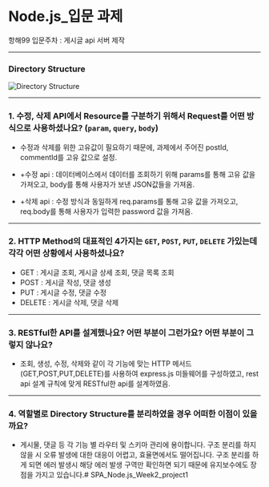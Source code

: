 # Node.js_입문 과제
항해99 입문주차 : 게시글 api 서버 제작

---

### Directory Structure

![Directory Structure](https://user-images.githubusercontent.com/128948886/232706585-9fc35b0b-6336-4a7a-83a8-507deb778d6e.png)


---

### 1. 수정, 삭제 API에서 Resource를 구분하기 위해서 Request를 어떤 방식으로 사용하셨나요? (`param`, `query`, `body`)

- 수정과 삭제를 위한 고유값이 필요하기 때문에, 과제에서 주어진 postId, commentId를 고유 값으로 설정. 
- +수정 api : 
 데이터베이스에서 데이터를 조회하기 위해 params를 통해 고유 값을 가져오고, body를 통해 사용자가 보낸 JSON값들을 가져옴.

 - +삭제 api : 
 수정 방식과 동일하게 req.params를 통해 고유 값을 가져오고, req.body를 통해 사용자가 입력한 password 값을 가져옴.

---

### 2. HTTP Method의 대표적인 4가지는 `GET`, `POST`, `PUT`, `DELETE` 가있는데 각각 어떤 상황에서 사용하셨나요?

- GET : 게시글 조회, 게시글 상세 조회, 댓글 목록 조회
- POST : 게시글 작성, 댓글 생성
- PUT : 게시글 수정, 댓글 수정
- DELETE : 게시글 삭제, 댓글 삭제

---

### 3. RESTful한 API를 설계했나요? 어떤 부분이 그런가요? 어떤 부분이 그렇지 않나요?

- 조회, 생성, 수정, 삭제와 같이 각 기능에 맞는 HTTP 메서드(GET,POST,PUT,DELETE)를 사용하여 express.js 미들웨어를 구성하였고, rest api 설계 규칙에 맞게 RESTful한 api를 설계하였음.

---

### 4. 역할별로 Directory Structure를 분리하였을 경우 어떠한 이점이 있을까요?

- 게시물, 댓글 등 각 기능 별 라우터 및 스키마 관리에 용이합니다. 
구조 분리를 하지 않을 시 오류 발생에 대한 대응이 어렵고, 효율면에서도 떨어집니다.
구조 분리를 하게 되면 에러 발생시 해당 에러 발생 구역만 확인하면 되기 때문에 유지보수에도 장점을 가지고 있습니다.# SPA_Node.js_Week2_project1
